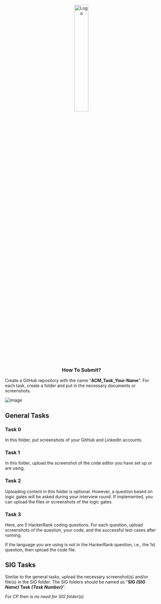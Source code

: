 <p align="center">
    
<a href="https://aseam.acm.org/">
    <img src="https://acm-amritapuri.vercel.app/_next/image?url=%2F_next%2Fstatic%2Fmedia%2Fwebsite_logo.a78de4d0.png&w=256&q=75" alt="Logo" width=30%>
  </a>

  <h3 align="center">How To Submit?</h3>
</p>

Create a GitHub repository with the name "**ACM_Task_Your-Name**". For each task, create a folder and put in the necessary documents or screenshots.

![image](https://github.com/ACM-Amrita-Amritapuri/starter-tasks/assets/97865229/129fc52a-34db-420e-b56a-51c941acf56f)


## General Tasks
### Task 0
In this folder, put screenshots of your GitHub and LinkedIn accounts.


### Task 1
In this folder, upload the screenshot of the code editor you  have set up or are using.


### Task 2
Uploading content in this folder is optional. However, a question based on logic gates will be asked during your interview round. If implemented, you can upload the files or screenshots of the logic gates. 


### Task 3
Here, are 5 HackerRank coding questions. For each question, upload screenshots of the question, your code, and the successful test cases after running.


If the language you are using is not in the HackerRank question, i.e., the 1st question, then upload the code file.


## SIG Tasks
Similar to the general tasks, upload the necessary screenshot(s) and/or file(s) in the SIG folder. The SIG folders should be named as "**SIG *{SIG Name}* Task *{Task Number}***".


*For CP then is no need for SIG folder(s)*
